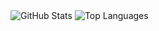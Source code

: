 <img src="https://your-instance.vercel.app/api?username=your-username&include_all_commits=true&count_private=true&show_icons=true" alt="GitHub Stats" />
<img src="https://your-instance.vercel.app/api/top-langs/?username=your-username&layout=compact&count_private=true" alt="Top Languages" />
